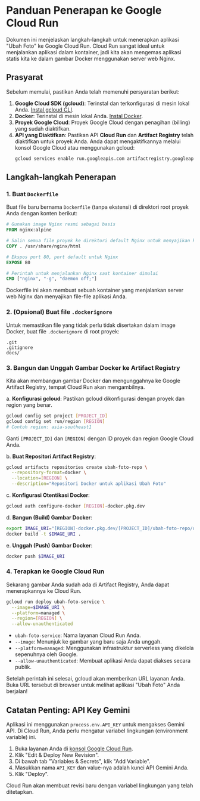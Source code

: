 # Panduan Penerapan ke Google Cloud Run

Dokumen ini menjelaskan langkah-langkah untuk menerapkan aplikasi "Ubah Foto" ke Google Cloud Run. Cloud Run sangat ideal untuk menjalankan aplikasi dalam kontainer, jadi kita akan mengemas aplikasi statis kita ke dalam gambar Docker menggunakan server web Nginx.

## Prasyarat

Sebelum memulai, pastikan Anda telah memenuhi persyaratan berikut:
1.  **Google Cloud SDK (gcloud)**: Terinstal dan terkonfigurasi di mesin lokal Anda. [Instal gcloud CLI](https://cloud.google.com/sdk/docs/install).
2.  **Docker**: Terinstal di mesin lokal Anda. [Instal Docker](https://docs.docker.com/get-docker/).
3.  **Proyek Google Cloud**: Proyek Google Cloud dengan penagihan (billing) yang sudah diaktifkan.
4.  **API yang Diaktifkan**: Pastikan API **Cloud Run** dan **Artifact Registry** telah diaktifkan untuk proyek Anda. Anda dapat mengaktifkannya melalui konsol Google Cloud atau menggunakan gcloud:
    ```bash
    gcloud services enable run.googleapis.com artifactregistry.googleapis.com
    ```

## Langkah-langkah Penerapan

### 1. Buat `Dockerfile`

Buat file baru bernama `Dockerfile` (tanpa ekstensi) di direktori root proyek Anda dengan konten berikut:

```Dockerfile
# Gunakan image Nginx resmi sebagai basis
FROM nginx:alpine

# Salin semua file proyek ke direktori default Nginx untuk menyajikan konten statis
COPY . /usr/share/nginx/html

# Ekspos port 80, port default untuk Nginx
EXPOSE 80

# Perintah untuk menjalankan Nginx saat kontainer dimulai
CMD ["nginx", "-g", "daemon off;"]
```
Dockerfile ini akan membuat sebuah kontainer yang menjalankan server web Nginx dan menyajikan file-file aplikasi Anda.

### 2. (Opsional) Buat file `.dockerignore`
Untuk memastikan file yang tidak perlu tidak disertakan dalam image Docker, buat file `.dockerignore` di root proyek:
```
.git
.gitignore
docs/
```

### 3. Bangun dan Unggah Gambar Docker ke Artifact Registry

Kita akan membangun gambar Docker dan mengunggahnya ke Google Artifact Registry, tempat Cloud Run akan mengambilnya.

a. **Konfigurasi gcloud**: Pastikan gcloud dikonfigurasi dengan proyek dan region yang benar.
   ```bash
   gcloud config set project [PROJECT_ID]
   gcloud config set run/region [REGION]
   # Contoh region: asia-southeast1
   ```
   Ganti `[PROJECT_ID]` dan `[REGION]` dengan ID proyek dan region Google Cloud Anda.

b. **Buat Repositori Artifact Registry**:
   ```bash
   gcloud artifacts repositories create ubah-foto-repo \
     --repository-format=docker \
     --location=[REGION] \
     --description="Repositori Docker untuk aplikasi Ubah Foto"
   ```

c. **Konfigurasi Otentikasi Docker**:
   ```bash
   gcloud auth configure-docker [REGION]-docker.pkg.dev
   ```

d. **Bangun (Build) Gambar Docker**:
   ```bash
   export IMAGE_URI="[REGION]-docker.pkg.dev/[PROJECT_ID]/ubah-foto-repo/ubah-foto:latest"
   docker build -t $IMAGE_URI .
   ```

e. **Unggah (Push) Gambar Docker**:
   ```bash
   docker push $IMAGE_URI
   ```

### 4. Terapkan ke Google Cloud Run

Sekarang gambar Anda sudah ada di Artifact Registry, Anda dapat menerapkannya ke Cloud Run.

```bash
gcloud run deploy ubah-foto-service \
  --image=$IMAGE_URI \
  --platform=managed \
  --region=[REGION] \
  --allow-unauthenticated
```
*   `ubah-foto-service`: Nama layanan Cloud Run Anda.
*   `--image`: Menunjuk ke gambar yang baru saja Anda unggah.
*   `--platform=managed`: Menggunakan infrastruktur serverless yang dikelola sepenuhnya oleh Google.
*   `--allow-unauthenticated`: Membuat aplikasi Anda dapat diakses secara publik.

Setelah perintah ini selesai, gcloud akan memberikan URL layanan Anda. Buka URL tersebut di browser untuk melihat aplikasi "Ubah Foto" Anda berjalan!

## Catatan Penting: API Key Gemini

Aplikasi ini menggunakan `process.env.API_KEY` untuk mengakses Gemini API. Di Cloud Run, Anda perlu mengatur variabel lingkungan (environment variable) ini.

1.  Buka layanan Anda di [konsol Google Cloud Run](https://console.cloud.google.com/run).
2.  Klik "Edit & Deploy New Revision".
3.  Di bawah tab "Variables & Secrets", klik "Add Variable".
4.  Masukkan nama `API_KEY` dan value-nya adalah kunci API Gemini Anda.
5.  Klik "Deploy".

Cloud Run akan membuat revisi baru dengan variabel lingkungan yang telah ditetapkan.
